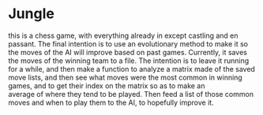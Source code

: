 # Jungle
 this is a chess game, with everything already in except castling and en passant. The final intention is to use an evolutionary 
 method to make it so the moves of the AI will improve based on past games. Currently, it saves the moves of the winning team to a 
 file. The intention is to leave it running for a while, and then make a function to analyze a matrix made of the saved move 
 lists, and then see what moves were the most common in winning games, and to get their index on the matrix so as to make an  
 average of where they tend to be played. Then feed a list of those common moves and when to play them to the AI, to hopefully 
 improve it.  
